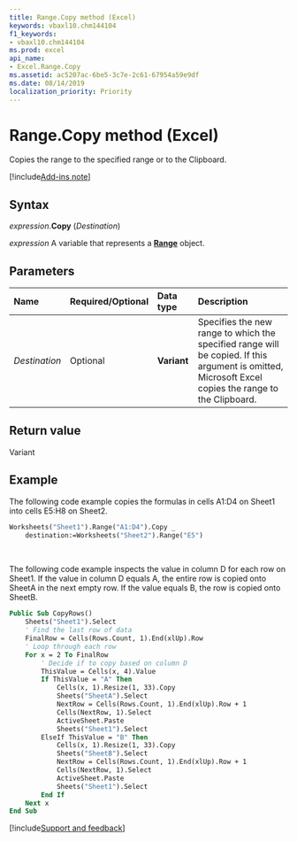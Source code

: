 ```yaml
---
title: Range.Copy method (Excel)
keywords: vbaxl10.chm144104
f1_keywords:
- vbaxl10.chm144104
ms.prod: excel
api_name:
- Excel.Range.Copy
ms.assetid: ac5207ac-6be5-3c7e-2c61-67954a59e9df
ms.date: 08/14/2019
localization_priority: Priority
---
```



# Range.Copy method (Excel)

Copies the range to the specified range or to the Clipboard.

[!include[Add-ins note](~/includes/addinsnote.md)]


## Syntax

_expression_.**Copy** (_Destination_)

_expression_ A variable that represents a **[Range](excel.range(object).md)** object.


## Parameters

|Name|Required/Optional|Data type|Description|
|:-----|:-----|:-----|:-----|
| _Destination_|Optional| **Variant**|Specifies the new range to which the specified range will be copied. If this argument is omitted, Microsoft Excel copies the range to the Clipboard.|

## Return value

Variant


## Example

The following code example copies the formulas in cells A1:D4 on Sheet1 into cells E5:H8 on Sheet2.

```vb
Worksheets("Sheet1").Range("A1:D4").Copy _ 
    destination:=Worksheets("Sheet2").Range("E5")
```

<br/>

The following code example inspects the value in column D for each row on Sheet1. If the value in column D equals A, the entire row is copied onto SheetA in the next empty row. If the value equals B, the row is copied onto SheetB.

```vb
Public Sub CopyRows() 
    Sheets("Sheet1").Select 
    ' Find the last row of data 
    FinalRow = Cells(Rows.Count, 1).End(xlUp).Row 
    ' Loop through each row 
    For x = 2 To FinalRow 
        ' Decide if to copy based on column D 
        ThisValue = Cells(x, 4).Value 
        If ThisValue = "A" Then 
            Cells(x, 1).Resize(1, 33).Copy 
            Sheets("SheetA").Select 
            NextRow = Cells(Rows.Count, 1).End(xlUp).Row + 1 
            Cells(NextRow, 1).Select 
            ActiveSheet.Paste 
            Sheets("Sheet1").Select 
        ElseIf ThisValue = "B" Then 
            Cells(x, 1).Resize(1, 33).Copy 
            Sheets("SheetB").Select 
            NextRow = Cells(Rows.Count, 1).End(xlUp).Row + 1 
            Cells(NextRow, 1).Select 
            ActiveSheet.Paste 
            Sheets("Sheet1").Select 
        End If 
    Next x 
End Sub
```




[!include[Support and feedback](~/includes/feedback-boilerplate.md)]
